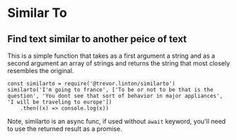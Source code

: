 # Similar To

## Find text similar to another peice of text

This is a simple function that takes as a first argument a string and as a second argument an array of strings and returns the string that most closely resembles the original.  

```
const similarto = require('@trevor.linton/similarto')
similarto('I'm going to france', ['To be or not to be that is the question', 'You dont see that sort of behavior in major appliances', 'I will be traveling to europe'])
	.then((x) => console.log(x))
```

Note, similarto is an async func, if used without `await` keyword, you'll need to use the returned result as a promise.